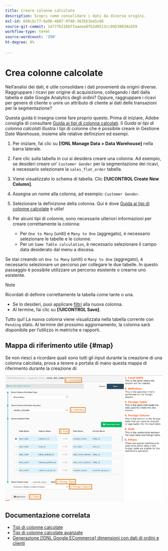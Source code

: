 ```yaml
---
title: Creare colonne calcolate
description: Scopri come consolidare i dati da diverse origini.
exl-id: 668cbc77-6a96-4687-9f40-3635b1be5c66
source-git-commit: 14777b216bf7aaeea0fb2d0513cc94539034a359
workflow-type: tm+mt
source-wordcount: '350'
ht-degree: 0%

---
```


# Crea colonne calcolate

Nell’analisi dei dati, è utile consolidare i dati provenienti da origini diverse. Raggruppare i ricavi per origine di acquisizione, collegando i dati dalla tabella e dalle Google Analytics degli ordini? Oppure, raggruppare i ricavi per genere di cliente o unire un attributo di cliente ai dati delle transazioni per la segmentazione?

Questa guida ti insegna come fare proprio questo. Prima di iniziare, Adobe consiglia di consultare [Guida ai tipi di colonna calcolati](../../data-analyst/data-warehouse-mgr/calc-column-types.md). Il _Guida ai tipi di colonna calcolati_ illustra i tipi di colonne che è possibile creare in Gestione Date Warehouse, insieme alle relative definizioni ed esempi.

1. Per iniziare, fai clic su **[!DNL Manage Data > Data Warehouse]** nella barra laterale.

1. Fare clic sulla tabella in cui si desidera creare una colonna. Ad esempio, se desideri creare un’ `Customer Gender` per la segmentazione dei ricavi, è necessario selezionare la `sales_flat_order` tabella.

1. Viene visualizzato lo schema di tabella. Clic **[!UICONTROL Create New Column]**.

1. Assegna un nome alla colonna, ad esempio: `Customer Gender`.

1. Selezionare la definizione della colonna. Qui è dove [Guida ai tipi di colonne calcolate](../data-warehouse-mgr/calc-column-types.md) è utile!

1. Per alcuni tipi di colonne, sono necessarie ulteriori informazioni per creare correttamente la colonna:
   * Per `One to Many` (uniti) e `Many to One` (aggregato), è necessario selezionare le tabelle e le colonne.
   * Per un `Same Table calculation`, è necessario selezionare il campo data desiderato dal menu a discesa.

Se stai creando un `One to Many` (uniti) o `Many to One` (aggregato), è necessario selezionare un percorso per collegare le due tabelle. In questo passaggio è possibile utilizzare un percorso esistente o crearne uno esistente.

>[!NOTE]
>
>Ricordati di definire correttamente la tabella come tante o una.

* Se lo desideri, puoi applicare [filtri](../../data-user/reports/ess-manage-data-filters.md) alla nuova colonna.
* Al termine, fai clic su **[!UICONTROL Save]**.

Tutto qui! La nuova colonna viene visualizzata nella tabella corrente con `Pending` stato. Al termine del prossimo aggiornamento, la colonna sarà disponibile per l’utilizzo in metriche e rapporti.

## Mappa di riferimento utile {#map}

Se non riesci a ricordare quali sono tutti gli input durante la creazione di una colonna calcolata, prova a tenere a portata di mano questa mappa di riferimento durante la creazione di:

![](../../assets/Calculated_Columns_Example.png)

## Documentazione correlata

* [Tipi di colonne calcolate](../data-warehouse-mgr/calc-column-types.md)
* [Tipi di colonne calcolate avanzate](../data-warehouse-mgr/adv-calc-columns.md)
* [Generazione [!DNL Google ECommerce] dimensioni con dati di ordini e clienti](../data-warehouse-mgr/bldg-google-ecomm-dim.md)
